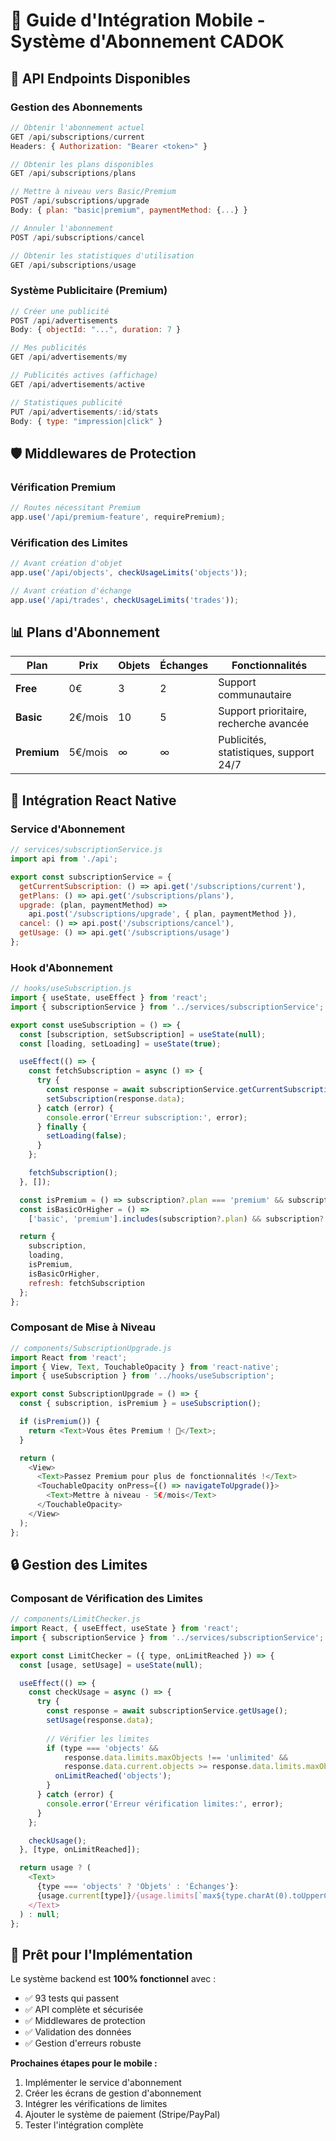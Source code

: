 # 📱 Guide d'Intégration Mobile - Système d'Abonnement CADOK

## 🚀 API Endpoints Disponibles

### **Gestion des Abonnements**
```javascript
// Obtenir l'abonnement actuel
GET /api/subscriptions/current
Headers: { Authorization: "Bearer <token>" }

// Obtenir les plans disponibles
GET /api/subscriptions/plans

// Mettre à niveau vers Basic/Premium
POST /api/subscriptions/upgrade
Body: { plan: "basic|premium", paymentMethod: {...} }

// Annuler l'abonnement
POST /api/subscriptions/cancel

// Obtenir les statistiques d'utilisation
GET /api/subscriptions/usage
```

### **Système Publicitaire (Premium)**
```javascript
// Créer une publicité
POST /api/advertisements
Body: { objectId: "...", duration: 7 }

// Mes publicités
GET /api/advertisements/my

// Publicités actives (affichage)
GET /api/advertisements/active

// Statistiques publicité
PUT /api/advertisements/:id/stats
Body: { type: "impression|click" }
```

## 🛡️ Middlewares de Protection

### **Vérification Premium**
```javascript
// Routes nécessitant Premium
app.use('/api/premium-feature', requirePremium);
```

### **Vérification des Limites**
```javascript
// Avant création d'objet
app.use('/api/objects', checkUsageLimits('objects'));

// Avant création d'échange
app.use('/api/trades', checkUsageLimits('trades'));
```

## 📊 Plans d'Abonnement

| Plan | Prix | Objets | Échanges | Fonctionnalités |
|------|------|--------|----------|-----------------|
| **Free** | 0€ | 3 | 2 | Support communautaire |
| **Basic** | 2€/mois | 10 | 5 | Support prioritaire, recherche avancée |
| **Premium** | 5€/mois | ∞ | ∞ | Publicités, statistiques, support 24/7 |

## 🔧 Intégration React Native

### **Service d'Abonnement**
```javascript
// services/subscriptionService.js
import api from './api';

export const subscriptionService = {
  getCurrentSubscription: () => api.get('/subscriptions/current'),
  getPlans: () => api.get('/subscriptions/plans'),
  upgrade: (plan, paymentMethod) => 
    api.post('/subscriptions/upgrade', { plan, paymentMethod }),
  cancel: () => api.post('/subscriptions/cancel'),
  getUsage: () => api.get('/subscriptions/usage')
};
```

### **Hook d'Abonnement**
```javascript
// hooks/useSubscription.js
import { useState, useEffect } from 'react';
import { subscriptionService } from '../services/subscriptionService';

export const useSubscription = () => {
  const [subscription, setSubscription] = useState(null);
  const [loading, setLoading] = useState(true);

  useEffect(() => {
    const fetchSubscription = async () => {
      try {
        const response = await subscriptionService.getCurrentSubscription();
        setSubscription(response.data);
      } catch (error) {
        console.error('Erreur subscription:', error);
      } finally {
        setLoading(false);
      }
    };

    fetchSubscription();
  }, []);

  const isPremium = () => subscription?.plan === 'premium' && subscription?.isActive;
  const isBasicOrHigher = () => 
    ['basic', 'premium'].includes(subscription?.plan) && subscription?.isActive;

  return {
    subscription,
    loading,
    isPremium,
    isBasicOrHigher,
    refresh: fetchSubscription
  };
};
```

### **Composant de Mise à Niveau**
```javascript
// components/SubscriptionUpgrade.js
import React from 'react';
import { View, Text, TouchableOpacity } from 'react-native';
import { useSubscription } from '../hooks/useSubscription';

export const SubscriptionUpgrade = () => {
  const { subscription, isPremium } = useSubscription();

  if (isPremium()) {
    return <Text>Vous êtes Premium ! 🎉</Text>;
  }

  return (
    <View>
      <Text>Passez Premium pour plus de fonctionnalités !</Text>
      <TouchableOpacity onPress={() => navigateToUpgrade()}>
        <Text>Mettre à niveau - 5€/mois</Text>
      </TouchableOpacity>
    </View>
  );
};
```

## 🔒 Gestion des Limites

### **Composant de Vérification des Limites**
```javascript
// components/LimitChecker.js
import React, { useEffect, useState } from 'react';
import { subscriptionService } from '../services/subscriptionService';

export const LimitChecker = ({ type, onLimitReached }) => {
  const [usage, setUsage] = useState(null);

  useEffect(() => {
    const checkUsage = async () => {
      try {
        const response = await subscriptionService.getUsage();
        setUsage(response.data);
        
        // Vérifier les limites
        if (type === 'objects' && 
            response.data.limits.maxObjects !== 'unlimited' &&
            response.data.current.objects >= response.data.limits.maxObjects) {
          onLimitReached('objects');
        }
      } catch (error) {
        console.error('Erreur vérification limites:', error);
      }
    };

    checkUsage();
  }, [type, onLimitReached]);

  return usage ? (
    <Text>
      {type === 'objects' ? 'Objets' : 'Échanges'}: 
      {usage.current[type]}/{usage.limits[`max${type.charAt(0).toUpperCase() + type.slice(1)}`]}
    </Text>
  ) : null;
};
```

## 🚀 Prêt pour l'Implémentation

Le système backend est **100% fonctionnel** avec :
- ✅ 93 tests qui passent
- ✅ API complète et sécurisée
- ✅ Middlewares de protection
- ✅ Validation des données
- ✅ Gestion d'erreurs robuste

**Prochaines étapes pour le mobile :**
1. Implémenter le service d'abonnement
2. Créer les écrans de gestion d'abonnement
3. Intégrer les vérifications de limites
4. Ajouter le système de paiement (Stripe/PayPal)
5. Tester l'intégration complète
